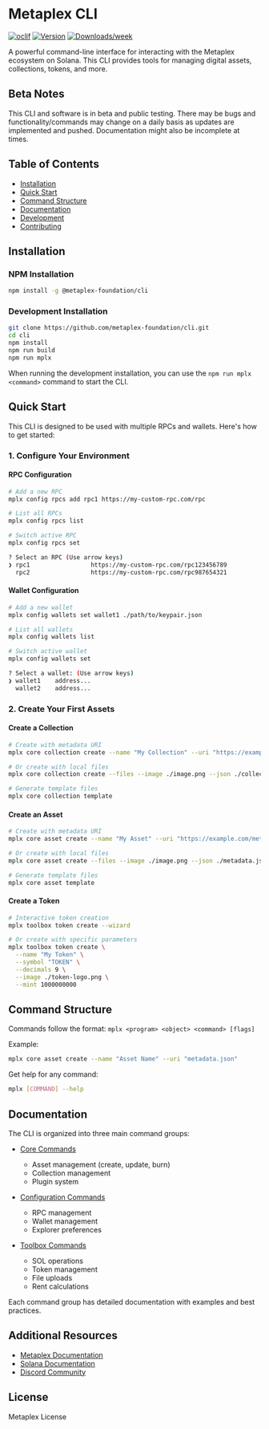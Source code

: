 # Metaplex CLI

[![oclif](https://img.shields.io/badge/cli-oclif-brightgreen.svg)](https://oclif.io)
[![Version](https://img.shields.io/npm/v/cli.svg)](https://npmjs.org/package/cli)
[![Downloads/week](https://img.shields.io/npm/dw/cli.svg)](https://npmjs.org/package/cli)

A powerful command-line interface for interacting with the Metaplex ecosystem on Solana. This CLI provides tools for managing digital assets, collections, tokens, and more.

## Beta Notes
This CLI and software is in beta and public testing. There may be bugs and functionality/commands may change on a daily basis as updates are implemented and pushed. Documentation might also be incomplete at times.

## Table of Contents

- [Installation](#installation)
- [Quick Start](#quick-start)
- [Command Structure](#command-structure)
- [Documentation](#documentation)
- [Development](#development)
- [Contributing](#contributing)

## Installation

### NPM Installation
```sh
npm install -g @metaplex-foundation/cli
```

### Development Installation
```sh
git clone https://github.com/metaplex-foundation/cli.git
cd cli
npm install
npm run build
npm run mplx
```

When running the development installation, you can use the `npm run mplx <command>` command to start the CLI.

## Quick Start

This CLI is designed to be used with multiple RPCs and wallets. Here's how to get started:

### 1. Configure Your Environment

#### RPC Configuration
```sh
# Add a new RPC
mplx config rpcs add rpc1 https://my-custom-rpc.com/rpc

# List all RPCs
mplx config rpcs list

# Switch active RPC
mplx config rpcs set

? Select an RPC (Use arrow keys)
❯ rpc1                 https://my-custom-rpc.com/rpc123456789
  rpc2                 https://my-custom-rpc.com/rpc987654321
```

#### Wallet Configuration
```sh
# Add a new wallet
mplx config wallets set wallet1 ./path/to/keypair.json

# List all wallets
mplx config wallets list

# Switch active wallet
mplx config wallets set

? Select a wallet: (Use arrow keys)
❯ wallet1    address...
  wallet2    address...
```

### 2. Create Your First Assets

#### Create a Collection
```sh
# Create with metadata URI
mplx core collection create --name "My Collection" --uri "https://example.com/collection-metadata.json"

# Or create with local files
mplx core collection create --files --image ./image.png --json ./collection-metadata.json

# Generate template files
mplx core collection template
```

#### Create an Asset
```sh
# Create with metadata URI
mplx core asset create --name "My Asset" --uri "https://example.com/metadata.json"

# Or create with local files
mplx core asset create --files --image ./image.png --json ./metadata.json

# Generate template files
mplx core asset template
```

#### Create a Token
```sh
# Interactive token creation
mplx toolbox token create --wizard

# Or create with specific parameters
mplx toolbox token create \
  --name "My Token" \
  --symbol "TOKEN" \
  --decimals 9 \
  --image ./token-logo.png \
  --mint 1000000000
```

## Command Structure

Commands follow the format: `mplx <program> <object> <command> [flags]`

Example:
```sh
mplx core asset create --name "Asset Name" --uri "metadata.json"
```

Get help for any command:
```sh
mplx [COMMAND] --help
```

## Documentation

The CLI is organized into three main command groups:

- [Core Commands](docs/core.md)
  - Asset management (create, update, burn)
  - Collection management
  - Plugin system

- [Configuration Commands](docs/config.md)
  - RPC management
  - Wallet management
  - Explorer preferences

- [Toolbox Commands](docs/toolbox.md)
  - SOL operations
  - Token management
  - File uploads
  - Rent calculations

Each command group has detailed documentation with examples and best practices.

## Additional Resources

- [Metaplex Documentation](https://docs.metaplex.com)
- [Solana Documentation](https://docs.solana.com)
- [Discord Community](https://discord.gg/metaplex)

## License

Metaplex License
